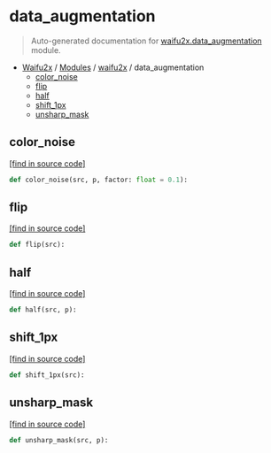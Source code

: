 # data_augmentation

> Auto-generated documentation for [waifu2x.data_augmentation](../../waifu2x/data_augmentation.py) module.

- [Waifu2x](../README.md#waifu2x-index) / [Modules](../README.md#waifu2x-modules) / [waifu2x](index.md#waifu2x) / data_augmentation
    - [color_noise](#color_noise)
    - [flip](#flip)
    - [half](#half)
    - [shift_1px](#shift_1px)
    - [unsharp_mask](#unsharp_mask)

## color_noise

[[find in source code]](../../waifu2x/data_augmentation.py#L22)

```python
def color_noise(src, p, factor: float = 0.1):
```

## flip

[[find in source code]](../../waifu2x/data_augmentation.py#L33)

```python
def flip(src):
```

## half

[[find in source code]](../../waifu2x/data_augmentation.py#L45)

```python
def half(src, p):
```

## shift_1px

[[find in source code]](../../waifu2x/data_augmentation.py#L54)

```python
def shift_1px(src):
```

## unsharp_mask

[[find in source code]](../../waifu2x/data_augmentation.py#L11)

```python
def unsharp_mask(src, p):
```
